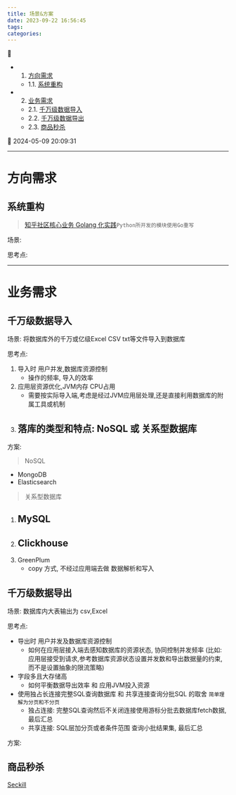 ```yaml
---
title: 场景&方案
date: 2023-09-22 16:56:45
tags: 
categories: 
---
```


💠

- 1. [方向需求](#方向需求)
    - 1.1. [系统重构](#系统重构)
- 2. [业务需求](#业务需求)
    - 2.1. [千万级数据导入](#千万级数据导入)
    - 2.2. [千万级数据导出](#千万级数据导出)
    - 2.3. [商品秒杀](#商品秒杀)

💠 2024-05-09 20:09:31
****************************************
# 方向需求
## 系统重构
> [知乎社区核心业务 Golang 化实践](https://zhuanlan.zhihu.com/p/48039838)`Python所开发的模块使用Go重写`

场景:

思考点:

************************

# 业务需求
## 千万级数据导入
场景: 将数据库外的千万或亿级Excel CSV txt等文件导入到数据库

思考点:
1. 导入时 用户并发,数据库资源控制
    - 操作的频率, 导入的效率
1. 应用层资源优化,JVM内存 CPU占用
    - 需要按实际导入端,考虑是经过JVM应用层处理,还是直接利用数据库的附属工具或机制
1. 落库的类型和特点: NoSQL 或 关系型数据库
    - 

方案:

> NoSQL
- MongoDB
- Elasticsearch

> 关系型数据库
1. MySQL
    - 
1. Clickhouse 
    - 
1. GreenPlum 
    - copy 方式, 不经过应用端去做 数据解析和写入

## 千万级数据导出
场景: 数据库内大表输出为 csv,Excel  

思考点: 
- 导出时 用户并发及数据库资源控制
    - 如何在应用层接入端去感知数据库的资源状态, 协同控制并发频率 (比如: 应用层接受到请求,参考数据库资源状态设置并发数和导出数据量的约束, 而不是设置抽象的限流策略)
- 字段多且大存储高
    - 如何平衡数据导出效率 和 应用JVM投入资源
- 使用独占长连接完整SQL查询数据库 和 共享连接查询分批SQL 的取舍 `简单理解为分页和不分页`
    - 独占连接: 完整SQL查询然后不关闭连接使用游标分批去数据库fetch数据, 最后汇总
    - 共享连接: SQL层加分页或者条件范围 查询小批结果集, 最后汇总

方案:


## 商品秒杀
[Seckill](https://github.com/hfbin/Seckill)

